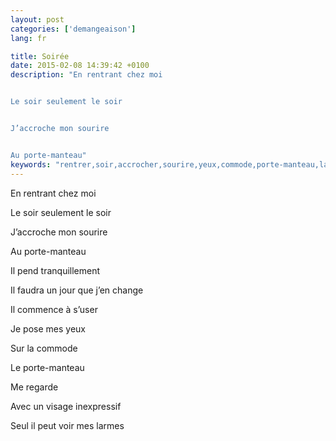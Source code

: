 ```yaml
---
layout: post
categories: ['demangeaison']
lang: fr

title: Soirée
date: 2015-02-08 14:39:42 +0100
description: "En rentrant chez moi


Le soir seulement le soir


J’accroche mon sourire


Au porte-manteau"
keywords: "rentrer,soir,accrocher,sourire,yeux,commode,porte-manteau,larmes,visage"
---
```

En rentrant chez moi

Le soir seulement le soir

J’accroche mon sourire

Au porte-manteau

Il pend tranquillement

Il faudra un jour que j’en change

Il commence à s’user

Je pose mes yeux

Sur la commode

Le porte-manteau

Me regarde

Avec un visage inexpressif

Seul il peut voir mes larmes
